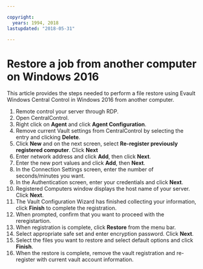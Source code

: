 ```yaml
---

copyright:
  years: 1994, 2018
lastupdated: "2018-05-31"

---
```


# Restore a job from another computer on Windows 2016 

This article provides the steps needed to perform a file restore using Evault Windows Central Control in Windows 2016 from another computer. 

1. Remote control your server through RDP.
2. Open CentralControl.
3. Right click on **Agent** and click **Agent Configuration**.
4. Remove current Vault settings from CentralControl by selecting the entry and clicking **Delete**.
5. Click **New** and on the next screen, select **Re-register previously registered computer**. Click **Next**
6. Enter network address and click **Add**, then click **Next**.
7. Enter the new port values and click **Add**, then **Next**.
8. In the Connection Settings screen, enter the number of seconds/minutes you want. 
9. In the Authentication screen, enter your credentials and click **Next**.
10. Registered Computers window displays the host name of your server. Click **Next**.
11.	The Vault Configuration Wizard has finished collecting your information, click **Finish** to complete the registration.
12. When prompted, confirm that you want to proceed with the reregistartion.
13. When registration is complete, click **Restore** from the menu bar. 
9.	Select appropriate safe set and enter encryption password. Click **Next**.
10.	Select the files you want to restore and select default options and click **Finish**. 
11.	When the restore is complete, remove the vault registration and re-register with current vault account information. 
